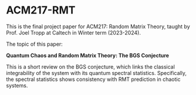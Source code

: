 # ACM217-RMT

This is the final project paper for ACM217: Random Matrix Theory, taught by Prof. Joel Tropp at Caltech in Winter term (2023-2024).

The topic of this paper:

**Quantum Chaos and Random Matrix Theory: The BGS Conjecture**

This is a short review on the BGS conjecture, which links the classical integrability of the system with its quantum spectral statistics. Specifically, the spectral statistics shows consistency with RMT prediction in chaotic systems.